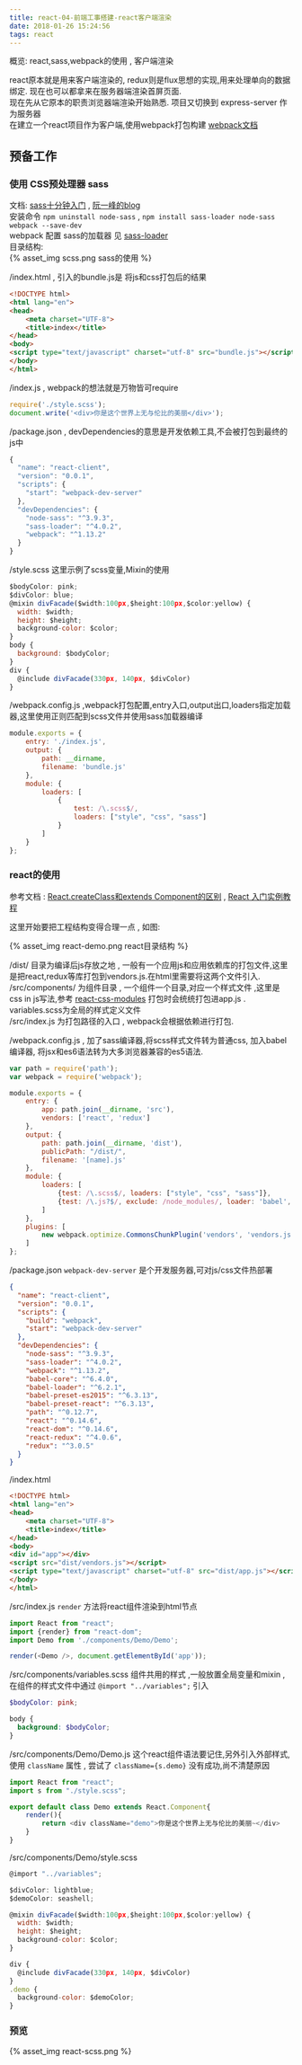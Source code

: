 ```yaml
---
title: react-04-前端工事搭建-react客户端渲染
date: 2018-01-26 15:24:56
tags: react
---
```


概览: react,sass,webpack的使用 , 客户端渲染   

react原本就是用来客户端渲染的, redux则是flux思想的实现,用来处理单向的数据绑定. 现在也可以都拿来在服务器端渲染首屏页面.   
现在先从它原本的职责浏览器端渲染开始熟悉. 项目又切换到 express-server 作为服务器   
在建立一个react项目作为客户端,使用webpack打包构建   [webpack文档](http://webpack.github.io/docs/tutorials/getting-started/)

## 预备工作   

### 使用 CSS预处理器 sass   
文档:  [sass十分钟入门](http://www.w3cplus.com/sassguide/) , [阮一峰的blog](http://www.ruanyifeng.com/blog/2012/06/sass.html)   
安装命令 `npm uninstall node-sass` , `npm install sass-loader node-sass webpack --save-dev`   
webpack 配置 sass的加载器 见 [sass-loader](https://github.com/jtangelder/sass-loader)   
目录结构:   
{% asset_img scss.png sass的使用 %}

/index.html , 引入的bundle.js是 将js和css打包后的结果

```html
<!DOCTYPE html>
<html lang="en">
<head>
    <meta charset="UTF-8">
    <title>index</title>
</head>
<body>
<script type="text/javascript" charset="utf-8" src="bundle.js"></script>
</body>
</html>
```

/index.js , webpack的想法就是万物皆可require

```javascript
require('./style.scss');
document.write('<div>你是这个世界上无与伦比的美丽</div>');
```

/package.json , devDependencies的意思是开发依赖工具,不会被打包到最终的js中

```javascript
{
  "name": "react-client",
  "version": "0.0.1",
  "scripts": {
    "start": "webpack-dev-server"
  },
  "devDependencies": {
    "node-sass": "^3.9.3",
    "sass-loader": "^4.0.2",
    "webpack": "^1.13.2"
  }
}
```

/style.scss 这里示例了scss变量,Mixin的使用

```javascript
$bodyColor: pink;
$divColor: blue;
@mixin divFacade($width:100px,$height:100px,$color:yellow) {
  width: $width;
  height: $height;
  background-color: $color;
}
body {
  background: $bodyColor;
}
div {
  @include divFacade(330px, 140px, $divColor)
}
```

/webpack.config.js ,webpack打包配置,entry入口,output出口,loaders指定加载器,这里使用正则匹配到scss文件并使用sass加载器编译

```javascript
module.exports = {
    entry: './index.js',
    output: {
        path: __dirname,
        filename: 'bundle.js'
    },
    module: {
        loaders: [
            {
                test: /\.scss$/,
                loaders: ["style", "css", "sass"]
            }
        ]
    }
};
```

### react的使用   

参考文档 : [React.createClass和extends Component的区别](https://segmentfault.com/a/1190000005863630) ,  [React 入门实例教程](http://www.ruanyifeng.com/blog/2015/03/react.html)   

这里开始要把工程结构变得合理一点 , 如图:

{% asset_img react-demo.png react目录结构 %}

/dist/ 目录为编译后js存放之地 , 一般有一个应用js和应用依赖库的打包文件,这里是把react,redux等库打包到vendors.js.在html里需要将这两个文件引入.   
/src/components/ 为组件目录 , 一个组件一个目录,对应一个样式文件 ,这里是css in js写法,参考 [react-css-modules](https://github.com/gajus/react-css-modules) 打包时会统统打包进app.js . variables.scss为全局的样式定义文件   
/src/index.js 为打包路径的入口 , webpack会根据依赖进行打包.   

/webpack.config.js   , 加了sass编译器,将scss样式文件转为普通css, 加入babel编译器, 将jsx和es6语法转为大多浏览器兼容的es5语法.

```javascript
var path = require('path');
var webpack = require('webpack');

module.exports = {
    entry: {
        app: path.join(__dirname, 'src'),
        vendors: ['react', 'redux']
    },
    output: {
        path: path.join(__dirname, 'dist'),
        publicPath: "/dist/",
        filename: '[name].js'
    },
    module: {
        loaders: [
            {test: /\.scss$/, loaders: ["style", "css", "sass"]},
            {test: /\.js?$/, exclude: /node_modules/, loader: 'babel', query: {presets: ['react', 'es2015']}}
        ]
    },
    plugins: [
        new webpack.optimize.CommonsChunkPlugin('vendors', 'vendors.js')
    ]
};
```

/package.json `webpack-dev-server` 是个开发服务器,可对js/css文件热部署

```json
{
  "name": "react-client",
  "version": "0.0.1",
  "scripts": {
    "build": "webpack",
    "start": "webpack-dev-server"
  },
  "devDependencies": {
    "node-sass": "^3.9.3",
    "sass-loader": "^4.0.2",
    "webpack": "^1.13.2",
    "babel-core": "^6.4.0",
    "babel-loader": "^6.2.1",
    "babel-preset-es2015": "^6.3.13",
    "babel-preset-react": "^6.3.13",
    "path": "^0.12.7",
    "react": "^0.14.6",
    "react-dom": "^0.14.6",
    "react-redux": "^4.0.6",
    "redux": "^3.0.5"
  }
}

```

/index.html   

```html
<!DOCTYPE html>
<html lang="en">
<head>
    <meta charset="UTF-8">
    <title>index</title>
</head>
<body>
<div id="app"></div>
<script src="dist/vendors.js"></script>
<script type="text/javascript" charset="utf-8" src="dist/app.js"></script>
</body>
</html>
```

/src/index.js   `render` 方法将react组件渲染到html节点

```javascript
import React from "react";
import {render} from "react-dom";
import Demo from './components/Demo/Demo';

render(<Demo />, document.getElementById('app'));
```

/src/components/variables.scss  组件共用的样式 ,一般放置全局变量和mixin , 在组件的样式文件中通过 `@import "../variables";` 引入

```scss
$bodyColor: pink;

body {
  background: $bodyColor;
}
```

/src/components/Demo/Demo.js   这个react组件语法要记住,另外引入外部样式,使用 `className` 属性 , 尝试了 `className={s.demo}` 没有成功,尚不清楚原因

```javascript
import React from "react";
import s from "./style.scss";

export default class Demo extends React.Component{
    render(){
        return <div className="demo">你是这个世界上无与伦比的美丽~</div>
    }
}
```

/src/components/Demo/style.scss    

```javascript
@import "../variables";

$divColor: lightblue;
$demoColor: seashell;

@mixin divFacade($width:100px,$height:100px,$color:yellow) {
  width: $width;
  height: $height;
  background-color: $color;
}

div {
  @include divFacade(330px, 140px, $divColor)
}
.demo {
  background-color: $demoColor;
}
```

### 预览   

{% asset_img react-scss.png %}